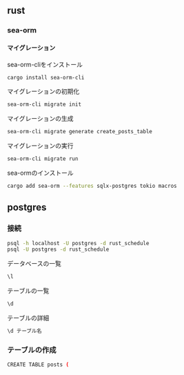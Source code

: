 ## rust

### sea-orm

#### マイグレーション

sea-orm-cliをインストール

```bash
cargo install sea-orm-cli
```

マイグレーションの初期化

```bash
sea-orm-cli migrate init
```

マイグレーションの生成

```bash
sea-orm-cli migrate generate create_posts_table
```

マイグレーションの実行

```bash
sea-orm-cli migrate run
```

sea-ormのインストール

```bash
cargo add sea-orm --features sqlx-postgres tokio macros
```

## postgres

### 接続

```bash
psql -h localhost -U postgres -d rust_schedule
psql -U postgres -d rust_schedule
```

データベースの一覧

```bash
\l
```

テーブルの一覧

```bash
\d
```

テーブルの詳細

```bash
\d テーブル名
```

### テーブルの作成
```bash
CREATE TABLE posts (
```